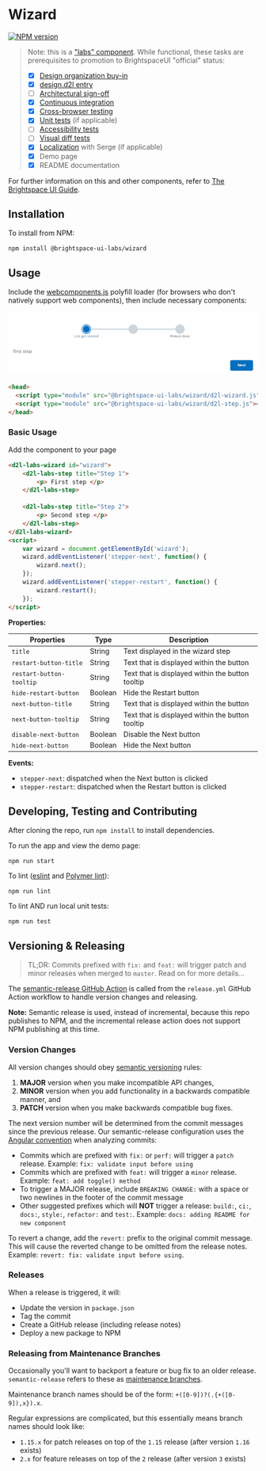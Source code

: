 # Wizard

[![NPM version](https://img.shields.io/npm/v/@brightspace-ui-labs/wizard.svg)](https://www.npmjs.org/package/@brightspace-ui-labs/wizard)

> Note: this is a ["labs" component](https://github.com/BrightspaceUI/guide/wiki/Component-Tiers). While functional, these tasks are prerequisites to promotion to BrightspaceUI "official" status:
>
> - [x] [Design organization buy-in](https://github.com/BrightspaceUI/guide/wiki/Before-you-build#working-with-design)
> - [x] [design.d2l entry](http://design.d2l/)
> - [ ] [Architectural sign-off](https://github.com/BrightspaceUI/guide/wiki/Before-you-build#web-component-architecture)
> - [x] [Continuous integration](https://github.com/BrightspaceUI/guide/wiki/Testing#testing-continuously-with-travis-ci)
> - [x] [Cross-browser testing](https://github.com/BrightspaceUI/guide/wiki/Testing#cross-browser-testing-with-sauce-labs)
> - [x] [Unit tests](https://github.com/BrightspaceUI/guide/wiki/Testing#testing-with-polymer-test) (if applicable)
> - [ ] [Accessibility tests](https://github.com/BrightspaceUI/guide/wiki/Testing#automated-accessibility-testing-with-axe)
> - [ ] [Visual diff tests](https://github.com/BrightspaceUI/visual-diff)
> - [x] [Localization](https://github.com/BrightspaceUI/guide/wiki/Localization) with Serge (if applicable)
> - [x] Demo page
> - [X] README documentation

For further information on this and other components, refer to [The Brightspace UI Guide](https://github.com/BrightspaceUI/guide/wiki).

## Installation

To install from NPM:

```shell
npm install @brightspace-ui-labs/wizard
```

## Usage

Include the [webcomponents.js](http://webcomponents.org/polyfills/) polyfill loader (for browsers who don't natively support web components), then include necessary components:

![Wizard](./demo/wizard.gif)

```html
<head>
  <script type="module" src="@brightspace-ui-labs/wizard/d2l-wizard.js"></script>
  <script type="module" src="@brightspace-ui-labs/wizard/d2l-step.js"></script>
</head>
```

### Basic Usage

Add the component to your page

```html
<d2l-labs-wizard id="wizard">
	<d2l-labs-step title="Step 1">
		<p> First step </p>
	</d2l-labs-step>

	<d2l-labs-step title="Step 2">
		<p> Second step </p>
	</d2l-labs-step>
</d2l-labs-wizard>
<script>
	var wizard = document.getElementById('wizard');
	wizard.addEventListener('stepper-next', function() {
		wizard.next();
	});
	wizard.addEventListener('stepper-restart', function() {
		wizard.restart();
	});
</script>
```


**Properties:**

| Properties | Type | Description |
|--|--|--|
| `title` | String | Text displayed in the wizard step |
| `restart-button-title` | String | Text that is displayed within the button |
| `restart-button-tooltip` | String | Text that is displayed within the button tooltip |
| `hide-restart-button` | Boolean | Hide the Restart button |
| `next-button-title` | String | Text that is displayed within the button |
| `next-button-tooltip` | String | Text that is displayed within the button tooltip |
| `disable-next-button` | Boolean | Disable the Next button |
| `hide-next-button` | Boolean | Hide the Next button |

**Events:**
- `stepper-next`: dispatched when the Next button is clicked
- `stepper-restart`: dispatched when the Restart button is clicked

## Developing, Testing and Contributing

After cloning the repo, run `npm install` to install dependencies.

To run the app and view the demo page:

```shell
npm run start
```

To lint ([eslint](http://eslint.org/) and [Polymer lint](https://www.polymer-project.org/2.0/docs/tools/polymer-cli-commands#lint)):

```shell
npm run lint
```

To lint AND run local unit tests:

```shell
npm run test
```

## Versioning & Releasing

> TL;DR: Commits prefixed with `fix:` and `feat:` will trigger patch and minor releases when merged to `master`. Read on for more details...

The [semantic-release GitHub Action](https://github.com/BrightspaceUI/actions/tree/master/semantic-release) is called from the `release.yml` GitHub Action workflow to handle version changes and releasing.

**Note:** Semantic release is used, instead of incremental, because this repo publishes to NPM, and the incremental release action does not support NPM publishing at this time.

### Version Changes

All version changes should obey [semantic versioning](https://semver.org/) rules:
1. **MAJOR** version when you make incompatible API changes,
2. **MINOR** version when you add functionality in a backwards compatible manner, and
3. **PATCH** version when you make backwards compatible bug fixes.

The next version number will be determined from the commit messages since the previous release. Our semantic-release configuration uses the [Angular convention](https://github.com/conventional-changelog/conventional-changelog/tree/master/packages/conventional-changelog-angular) when analyzing commits:
* Commits which are prefixed with `fix:` or `perf:` will trigger a `patch` release. Example: `fix: validate input before using`
* Commits which are prefixed with `feat:` will trigger a `minor` release. Example: `feat: add toggle() method`
* To trigger a MAJOR release, include `BREAKING CHANGE:` with a space or two newlines in the footer of the commit message
* Other suggested prefixes which will **NOT** trigger a release: `build:`, `ci:`, `docs:`, `style:`, `refactor:` and `test:`. Example: `docs: adding README for new component`

To revert a change, add the `revert:` prefix to the original commit message. This will cause the reverted change to be omitted from the release notes. Example: `revert: fix: validate input before using`.

### Releases

When a release is triggered, it will:
* Update the version in `package.json`
* Tag the commit
* Create a GitHub release (including release notes)
* Deploy a new package to NPM

### Releasing from Maintenance Branches

Occasionally you'll want to backport a feature or bug fix to an older release. `semantic-release` refers to these as [maintenance branches](https://semantic-release.gitbook.io/semantic-release/usage/workflow-configuration#maintenance-branches).

Maintenance branch names should be of the form: `+([0-9])?(.{+([0-9]),x}).x`.

Regular expressions are complicated, but this essentially means branch names should look like:
* `1.15.x` for patch releases on top of the `1.15` release (after version `1.16` exists)
* `2.x` for feature releases on top of the `2` release (after version `3` exists)
